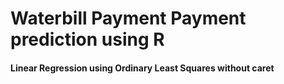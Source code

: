 <h1>Waterbill Payment Payment prediction using R</h1>
<h4>Linear Regression using Ordinary Least Squares without caret</h4>
